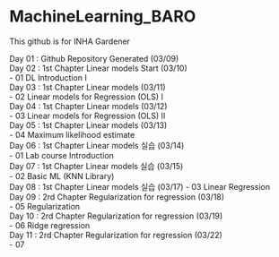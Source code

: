 # MachineLearning_BARO
This github is for INHA Gardener

Day 01 : Github Repository Generated (03/09)  
Day 02 : 1st Chapter Linear models Start (03/10)  
         - 01 DL Introduction I  
Day 03 : 1st Chapter Linear models (03/11)  
         - 02 Linear models for Regression (OLS) I  
Day 04 : 1st Chapter Linear models (03/12)  
         - 03 Linear models for Regression (OLS) II  
Day 05 : 1st Chapter Linear models (03/13)  
         - 04 Maximum likelihood estimate  
Day 06 : 1st Chapter Linear models 실습 (03/14)  
         - 01 Lab course Introduction  
Day 07 : 1st Chapter Linear models 실습 (03/15)  
         - 02 Basic ML (KNN Library)  
Day 08 : 1st Chapter Linear models 실습 (03/17) 
         - 03 Linear Regression  
Day 09 : 2rd Chapter Regularization for regression (03/18)  
         - 05 Regularization  
Day 10 : 2rd Chapter Regularization for regression (03/19)  
         - 06 Ridge regression  
Day 11 : 2rd Chapter Regularization for regression (03/22)  
         - 07  
